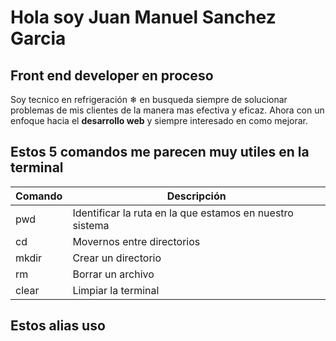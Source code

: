 # Hola soy **Juan Manuel Sanchez Garcia**
## **Front end developer** en proceso
Soy tecnico en refrigeración ❄ en busqueda siempre de solucionar problemas de mis clientes de la manera mas efectiva y eficaz.
Ahora con un enfoque hacia el **desarrollo web** y siempre interesado en como mejorar.

## Estos 5 comandos me parecen muy utiles en la terminal 
| Comando  | Descripción                                              | 
|----------|----------------------------------------------------------|
| pwd      | Identificar la ruta en la que estamos en nuestro sistema | 
| cd       | Movernos entre directorios                               | 
| mkdir    | Crear un directorio                                      |
| rm       | Borrar un archivo                                        |
| clear    | Limpiar la terminal                                      |

## Estos alias uso 


